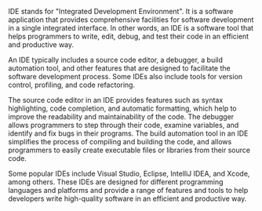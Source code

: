 IDE stands for "Integrated Development Environment". It is a software application that provides comprehensive facilities for software development in a single integrated interface. In other words, an IDE is a software tool that helps programmers to write, edit, debug, and test their code in an efficient and productive way.

An IDE typically includes a source code editor, a debugger, a build automation tool, and other features that are designed to facilitate the software development process. Some IDEs also include tools for version control, profiling, and code refactoring.

The source code editor in an IDE provides features such as syntax highlighting, code completion, and automatic formatting, which help to improve the readability and maintainability of the code. The debugger allows programmers to step through their code, examine variables, and identify and fix bugs in their programs. The build automation tool in an IDE simplifies the process of compiling and building the code, and allows programmers to easily create executable files or libraries from their source code.

Some popular IDEs include Visual Studio, Eclipse, IntelliJ IDEA, and Xcode, among others. These IDEs are designed for different programming languages and platforms and provide a range of features and tools to help developers write high-quality software in an efficient and productive way.